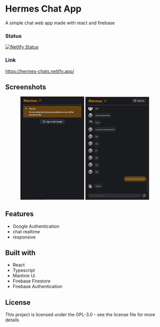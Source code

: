 # Hermes Chat App

A simple chat web app made with react and firebase 

### Status
[![Netlify Status](https://api.netlify.com/api/v1/badges/37549ac1-fa23-4ef0-9e5c-e1cbb378ae94/deploy-status)](https://app.netlify.com/sites/hermes-chats/deploys)

### Link
https://hermes-chats.netlify.app/

## Screenshots
<p align="center">
  <img src="ss/2.png" width="40%" > <img src="ss/1.png" width="40%">

</p>

## Features

- Google Authentication
- chat realtime
- responsive 


## Built with

- React
- Typescript
- Mantine Ui
- Firebase Firestore
- Firebase Authentication
## License

This project is licensed under the GPL-3.0 - see the license file for more details
